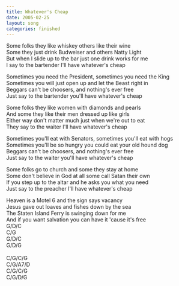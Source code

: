 ```yaml
---
title: Whatever's Cheap
date: 2005-02-25
layout: song
categories: finished
---
```

Some folks they like whiskey others like their wine  
Some they just drink Budweiser and others Natty Light  
But when I slide up to the bar just one drink works for me  
I say to the bartender I'll have whatever's cheap

<div class="chorus">
  Sometimes you need the President, sometimes you need the King<br/>
  Sometimes you will just open up and let the Beast right in<br/>
  Beggars can't be choosers, and nothing's ever free<br/>
  Just say to the bartender you'll have whatever's cheap
</div>

Some folks they like women with diamonds and pearls  
And some they like their men dressed up like girls  
Either way don't matter much just when we're out to eat  
They say to the waiter I'll have whatever's cheap

<div class="chorus">
  Sometimes you'll eat with Senators, sometimes you'll eat with hogs<br/>
  Sometimes you'll be so hungry you could eat your old hound dog<br/>
  Beggars can't be choosers, and nothing's ever free<br/>
  Just say to the waiter you'll have whatever's cheap
</div>

Some folks go to church and some they stay at home  
Some don't believe in God at all some call Satan their own  
If you step up to the altar and he asks you what you need  
Just say to the preacher I'll have whatever's cheap

<div class="chorus">
  Heaven is a Motel 6 and the sign says vacancy<br/>
  Jesus gave out loaves and fishes down by the sea<br/>
  The Staten Island Ferry is swinging down for me<br/>
  And if you want salvation you can have it 'cause it's free
</div>

<div class="chords">
  G/D/C<br/>
  C/G<br/>
  G/D/C<br/>
  G/D/G<br/>
  <br/>
  C/G/C/G<br/>
  C/G/A7/D<br/>
  C/G/C/G<br/>
  C/G/D/G
</div>
